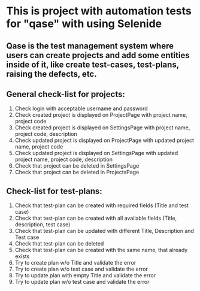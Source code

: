<h1>This is project with automation tests for "qase" with using Selenide</h1>

<h2>Qase is the test management system where users can create projects and add some entities inside of it, like create test-cases, test-plans, raising the defects, etc.</h2>

<h2>General check-list for projects:</h2>
<ol type="1">
   <li>Check login with acceptable username and password</li>
   <li>Check created project is displayed on ProjectPage with project name, project code</li>
   <li>Check created project is displayed on SettingsPage with project name, project code, description</li>
   <li>Check updated project is displayed on ProjectPage with updated project name, project code</li>
   <li>Check updated project is displayed on SettingsPage with updated project name, project code, description</li>
   <li>Check that project can be deleted in SettingsPage</li>
   <li>Check that project can be deleted in ProjectsPage</li>
</ol>

<h2>Check-list for test-plans:</h2>
<ol type="1">
   <li>Check that test-plan can be created with required fields (Title and test case)</li>
   <li>Check that test-plan can be created with all available fields (Title, description, test case)</li>
   <li>Check that test-plan can be updated with different Title, Description and Test case</li>
   <li>Check that test-plan can be deleted</li>
   <li>Check that test-plan can be created with the same name, that already exists</li>
   <li>Try to create plan w/o Title and validate the error</li>
   <li>Try to create plan w/o test case and validate the error</li>
   <li>Try to update plan with empty Title and validate the error</li>
   <li>Try to update plan w/o test case and validate the error</li>
</ol>